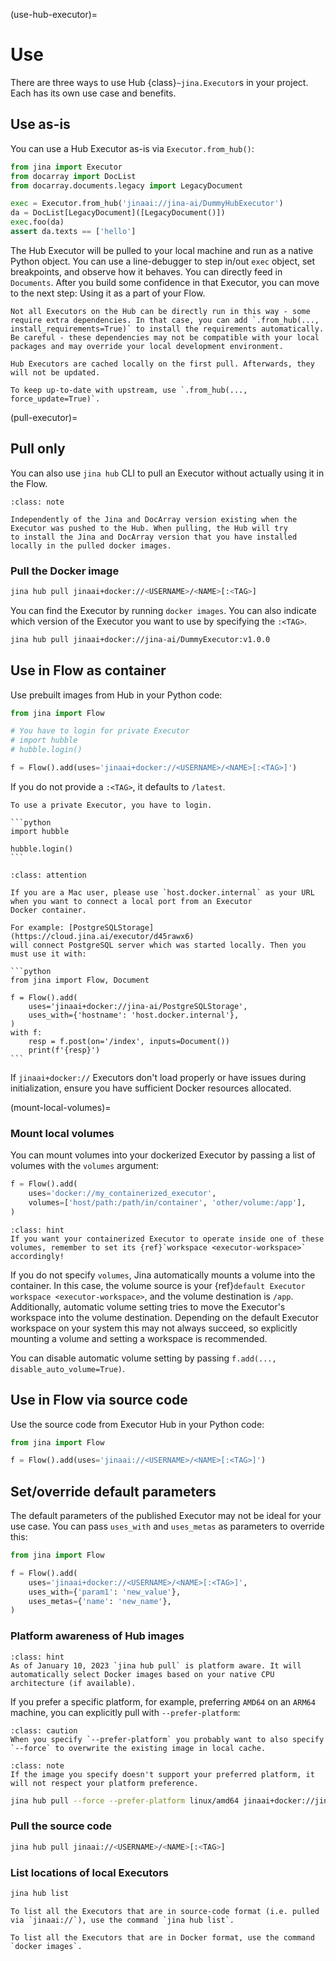 (use-hub-executor)=
# Use


There are three ways to use Hub {class}`~jina.Executor`s in your project. Each has its own use case and benefits.

## Use as-is

You can use a Hub Executor as-is via `Executor.from_hub()`:

```python
from jina import Executor
from docarray import DocList
from docarray.documents.legacy import LegacyDocument

exec = Executor.from_hub('jinaai://jina-ai/DummyHubExecutor')
da = DocList[LegacyDocument]([LegacyDocument()])
exec.foo(da)
assert da.texts == ['hello']
```

The Hub Executor will be pulled to your local machine and run as a native Python object. You can use a line-debugger to step in/out `exec` object, set breakpoints, and observe how it behaves. You can directly feed in `Documents`. After you build some confidence in that Executor, you can move to the next step: Using it as a part of your Flow.

```{caution}
Not all Executors on the Hub can be directly run in this way - some require extra dependencies. In that case, you can add `.from_hub(..., install_requirements=True)` to install the requirements automatically. Be careful - these dependencies may not be compatible with your local packages and may override your local development environment.
```

```{tip}
Hub Executors are cached locally on the first pull. Afterwards, they will not be updated. 

To keep up-to-date with upstream, use `.from_hub(..., force_update=True)`.
```

(pull-executor)=
## Pull only

You can also use `jina hub` CLI to pull an Executor without actually using it in the Flow.

````{admonition} Jina and DocArray version
:class: note

Independently of the Jina and DocArray version existing when the Executor was pushed to the Hub. When pulling, the Hub will try
to install the Jina and DocArray version that you have installed locally in the pulled docker images.
````

### Pull the Docker image

```bash
jina hub pull jinaai+docker://<USERNAME>/<NAME>[:<TAG>]
```


You can find the Executor by running `docker images`. You can also indicate which version of the Executor you want to use by specifying the `:<TAG>`.

```bash
jina hub pull jinaai+docker://jina-ai/DummyExecutor:v1.0.0
```


## Use in Flow as container

Use prebuilt images from Hub in your Python code:

```python
from jina import Flow

# You have to login for private Executor
# import hubble
# hubble.login()

f = Flow().add(uses='jinaai+docker://<USERNAME>/<NAME>[:<TAG>]')
```

If you do not provide a `:<TAG>`, it defaults to `/latest`.

````{important}
To use a private Executor, you have to login.

```python
import hubble

hubble.login()
```

````

````{admonition} Attention
:class: attention

If you are a Mac user, please use `host.docker.internal` as your URL when you want to connect a local port from an Executor
Docker container.

For example: [PostgreSQLStorage](https://cloud.jina.ai/executor/d45rawx6)
will connect PostgreSQL server which was started locally. Then you must use it with:

```python
from jina import Flow, Document

f = Flow().add(
    uses='jinaai+docker://jina-ai/PostgreSQLStorage',
    uses_with={'hostname': 'host.docker.internal'},
)
with f:
    resp = f.post(on='/index', inputs=Document())
    print(f'{resp}')
```
````


If `jinaai+docker://` Executors don't load properly or have issues during initialization, ensure you have sufficient Docker resources allocated.

(mount-local-volumes)=
### Mount local volumes

You can mount volumes into your dockerized Executor by passing a list of volumes with the `volumes` argument:

```python
f = Flow().add(
    uses='docker://my_containerized_executor',
    volumes=['host/path:/path/in/container', 'other/volume:/app'],
)
```

````{admonition} Hint
:class: hint
If you want your containerized Executor to operate inside one of these volumes, remember to set its {ref}`workspace <executor-workspace>` accordingly!
````

If you do not specify `volumes`, Jina automatically mounts a volume into the container.
In this case, the volume source is your {ref}`default Executor workspace <executor-workspace>`, and the volume destination 
is `/app`. Additionally, automatic volume setting tries to move the Executor's workspace into the volume destination.
Depending on the default Executor workspace on your system this may not always succeed, so explicitly mounting a volume and setting
a workspace is recommended.

You can disable automatic volume setting by passing `f.add(..., disable_auto_volume=True)`.

## Use in Flow via source code

Use the source code from Executor Hub in your Python code:

```python
from jina import Flow

f = Flow().add(uses='jinaai://<USERNAME>/<NAME>[:<TAG>]')
```

## Set/override default parameters

The default parameters of the published Executor may not be ideal for your use case. You can 
pass `uses_with` and `uses_metas` as parameters to override this:

```python
from jina import Flow

f = Flow().add(
    uses='jinaai+docker://<USERNAME>/<NAME>[:<TAG>]',
    uses_with={'param1': 'new_value'},
    uses_metas={'name': 'new_name'},
)
```

### Platform awareness of Hub images 

````{admonition} Hint
:class: hint
As of January 10, 2023 `jina hub pull` is platform aware. It will automatically select Docker images based on your native CPU architecture (if available).
````
If you prefer a specific platform, for example, preferring `AMD64` on an `ARM64` machine, you can explicitly pull with `--prefer-platform`:

````{admonition} Caution
:class: caution
When you specify `--prefer-platform` you probably want to also specify `--force` to overwrite the existing image in local cache.
````

````{admonition} Note
:class: note
If the image you specify doesn't support your preferred platform, it will not respect your platform preference.
````

```bash
jina hub pull --force --prefer-platform linux/amd64 jinaai+docker://jina-ai/DummyExecutor:v1.0.0
```

### Pull the source code

```bash
jina hub pull jinaai://<USERNAME>/<NAME>[:<TAG>]
```

### List locations of local Executors

```bash
jina hub list
```

<script id="asciicast-z81wi9gwVm7gYjfl5ocBD1RH3" src="https://asciinema.org/a/z81wi9gwVm7gYjfl5ocBD1RH3.js" async></script>
<script id="asciicast-z81wi9gwVm7gYjfl5ocBD1RH3" src="https://asciinema.org/a/z81wi9gwVm7gYjfl5ocBD1RH3.js" async></script>

```{tip}
To list all the Executors that are in source-code format (i.e. pulled via `jinaai://`), use the command `jina hub list`.

To list all the Executors that are in Docker format, use the command `docker images`.
```
